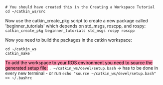 ```
# You should have created this in the Creating a Workspace Tutorial
cd ~/catkin_ws/src
```
Now use the catkin_create_pkg script to create a new package called 'beginner_tutorials' which depends on std_msgs, roscpp, and rospy:
`catkin_create_pkg beginner_tutorials std_msgs rospy roscpp`

Now you need to build the packages in the catkin workspace:
```
cd ~/catkin_ws
catkin_make
```

<mark style="background: #FF5582A6;">To add the workspace to your ROS environment you need to source the generated setup file:</mark> `. ~/catkin_ws/devel/setup.bash`
	-> has to be done in every new terminal
	- or run `echo "source ~/catkin_ws/devel/setup.bash" >> ~/.bashrc` 